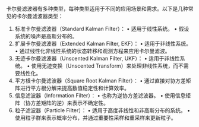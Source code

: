 ﻿卡尔曼滤波器有多种类型，每种类型适用于不同的应用场景和需求。以下是几种常见的卡尔曼滤波器类型：
1.	标准卡尔曼滤波器（Standard Kalman Filter）：
•	适用于线性系统。
•	假设系统的噪声是高斯分布的。
2.	扩展卡尔曼滤波器（Extended Kalman Filter, EKF）：
•	适用于非线性系统。
•	通过线性化非线性系统的状态转移和观测方程来应用卡尔曼滤波。
3.	无迹卡尔曼滤波器（Unscented Kalman Filter, UKF）：
•	适用于非线性系统。
•	使用无迹变换（Unscented Transform）来处理非线性系统，而不需要线性化。
4.	平方根卡尔曼滤波器（Square Root Kalman Filter）：
•	通过直接对协方差矩阵进行平方根分解来提高数值稳定性和计算效率。
5.	信息滤波器（Information Filter）：
•	也称为逆协方差滤波器。
•	使用信息矩阵（协方差矩阵的逆）来表示不确定性。
6.	粒子滤波器（Particle Filter）：
•	适用于高度非线性和非高斯分布的系统。
•	使用粒子群来表示概率分布，并通过重要性采样和重采样来更新粒子。